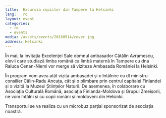```yaml
---
title:  Excursia copiilor din Tampere la Helsinki
lang:   ro
layout: event
categories:
  - ro
  - events
media: /assets/events/20160514/cover.jpg
address: Helsinki
---
```


În mai, la invitația Excelenței Sale domnul ambasador Cătălin Avramescu, elevii care studiază limba română ca limbă maternă în Tampere cu dna Raluca Cenan-Niemi vor merge să viziteze Ambasada României la Helsinki.
 
În program vom avea atât vizita ambasadei și o întâlnire cu dl ministru-consilier Călin-Radu Ancuța, cât și o plimbare prin centrul capitalei Finlandei și o vizită la Muzeul Științelor Naturii. De asemenea, în colaborare cu Asociația Culturală Română, asociația Finlanda-Moldova și Grupul Zmeișorii, ne vom întâlni și cu copii români și moldoveni din Helsinki.
 
Transportul se va realiza cu un microbuz parțial sponsorizat de asociația noastră.